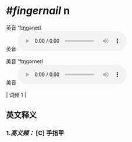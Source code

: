 # ***\#fingernail*** n
英音 'fɪŋɡəneɪl  
英音
<audio src="./media/fingernail-B.aac" controls="controls"></audio>

美音 'fɪŋɡərneɪl  
美音
<audio src="./media/fingernail.aac" controls="controls"></audio>



| 词频 1 |  

英文释义
---
### 1.*高义频：* **[C] 手指甲**  



